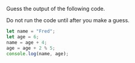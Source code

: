 Guess the output of the following code.

Do not run the code until after you make a guess.

```js
let name = "Fred";
let age = 6;
name = age + 4;
age = age + 2 % 5;
console.log(name, age);
```
